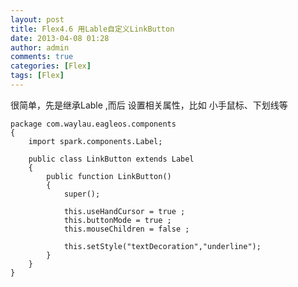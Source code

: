 ```yaml
---
layout: post
title: Flex4.6 用Lable自定义LinkButton
date: 2013-04-08 01:28
author: admin
comments: true
categories: [Flex]
tags: [Flex]
---
```

很简单，先是继承Lable ,而后 设置相关属性，比如 小手鼠标、下划线等

	package com.waylau.eagleos.components
	{
		import spark.components.Label;
	
		public class LinkButton extends Label
		{
			public function LinkButton()
			{
				super();
	
				this.useHandCursor = true ;
				this.buttonMode = true ;
				this.mouseChildren = false ;
	
				this.setStyle("textDecoration","underline");
			}
		}
	}
